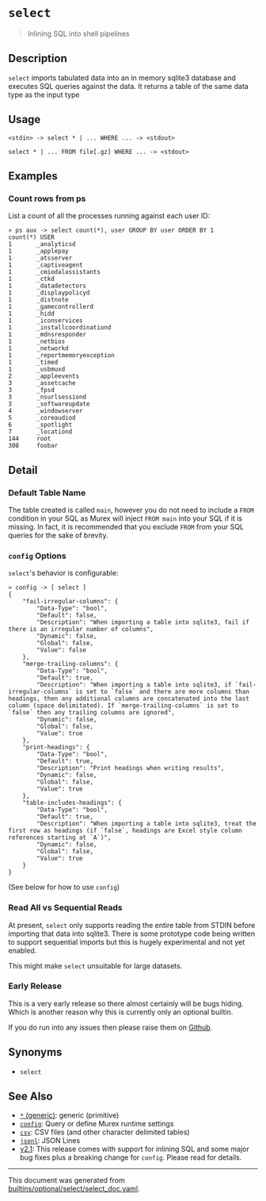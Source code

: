 # `select`

> Inlining SQL into shell pipelines

## Description

`select` imports tabulated data into an in memory sqlite3 database and
executes SQL queries against the data. It returns a table of the same
data type as the input type

## Usage

```
<stdin> -> select * | ... WHERE ... -> <stdout>

select * | ... FROM file[.gz] WHERE ... -> <stdout>
```

## Examples

### Count rows from ps

List a count of all the processes running against each user ID:

```
» ps aux -> select count(*), user GROUP BY user ORDER BY 1
count(*) USER
1       _analyticsd
1       _applepay
1       _atsserver
1       _captiveagent
1       _cmiodalassistants
1       _ctkd
1       _datadetectors
1       _displaypolicyd
1       _distnote
1       _gamecontrollerd
1       _hidd
1       _iconservices
1       _installcoordinationd
1       _mdnsresponder
1       _netbios
1       _networkd
1       _reportmemoryexception
1       _timed
1       _usbmuxd
2       _appleevents
3       _assetcache
3       _fpsd
3       _nsurlsessiond
3       _softwareupdate
4       _windowserver
5       _coreaudiod
6       _spotlight
7       _locationd
144     root
308     foobar
```

## Detail

### Default Table Name

The table created is called `main`, however you do not need to include a `FROM`
condition in your SQL as Murex will inject `FROM main` into your SQL if it is
missing. In fact, it is recommended that you exclude `FROM` from your SQL
queries for the sake of brevity.

### `config` Options

`select`'s behavior is configurable:

```
» config -> [ select ]
{
    "fail-irregular-columns": {
        "Data-Type": "bool",
        "Default": false,
        "Description": "When importing a table into sqlite3, fail if there is an irregular number of columns",
        "Dynamic": false,
        "Global": false,
        "Value": false
    },
    "merge-trailing-columns": {
        "Data-Type": "bool",
        "Default": true,
        "Description": "When importing a table into sqlite3, if `fail-irregular-columns` is set to `false` and there are more columns than headings, then any additional columns are concatenated into the last column (space delimitated). If `merge-trailing-columns` is set to `false` then any trailing columns are ignored",
        "Dynamic": false,
        "Global": false,
        "Value": true
    },
    "print-headings": {
        "Data-Type": "bool",
        "Default": true,
        "Description": "Print headings when writing results",
        "Dynamic": false,
        "Global": false,
        "Value": true
    },
    "table-includes-headings": {
        "Data-Type": "bool",
        "Default": true,
        "Description": "When importing a table into sqlite3, treat the first row as headings (if `false`, headings are Excel style column references starting at `A`)",
        "Dynamic": false,
        "Global": false,
        "Value": true
    }
}
```

(See below for how to use `config`)

### Read All vs Sequential Reads

At present, `select` only supports reading the entire table from STDIN before
importing that data into sqlite3. There is some prototype code being written to
support sequential imports but this is hugely experimental and not yet enabled.

This might make `select` unsuitable for large datasets.

### Early Release

This is a very early release so there almost certainly will be bugs hiding.
Which is another reason why this is currently only an optional builtin.

If you do run into any issues then please raise them on [Github](https://github.com/lmorg/murex/issues).

## Synonyms

* `select`


## See Also

* [`*` (generic)](../types/generic.md):
  generic (primitive)
* [`config`](../commands/config.md):
  Query or define Murex runtime settings
* [`csv`](../types/csv.md):
  CSV files (and other character delimited tables)
* [`jsonl`](../types/jsonl.md):
  JSON Lines
* [v2.1](../changelog/v2.1.md):
  This release comes with support for inlining SQL and some major bug fixes plus a breaking change for `config`. Please read for details.

<hr/>

This document was generated from [builtins/optional/select/select_doc.yaml](https://github.com/lmorg/murex/blob/master/builtins/optional/select/select_doc.yaml).